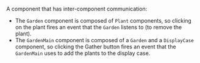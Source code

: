 A component that has inter-component communication:

-   The `Garden` component is composed of `Plant` components, so clicking on the plant fires an event that the `Garden` listens to (to remove the plant).
-   The `GardenMain` component is composed of a `Garden` and a `DisplayCase` component, so clicking the Gather button fires an event that the `GardenMain` uses to add the plants to the display case.
